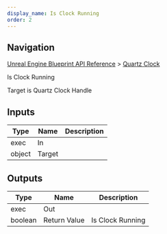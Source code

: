 ```yaml
---
display_name: Is Clock Running
order: 2
---
```

## Navigation

[Unreal Engine Blueprint API Reference](https://dev.epicgames.com/documentation/en-us/unreal-engine/BlueprintAPI) > [Quartz Clock](https://dev.epicgames.com/documentation/en-us/unreal-engine/BlueprintAPI/QuartzClock)

Is Clock Running

Target is Quartz Clock Handle

## Inputs

| Type | Name | Description |
| --- | --- | --- |
| exec | In |  |
| object | Target |  |

## Outputs

| Type | Name | Description |
| --- | --- | --- |
| exec | Out |  |
| boolean | Return Value | Is Clock Running |

